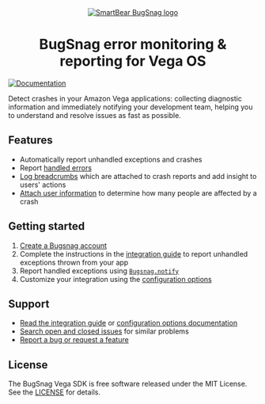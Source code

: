 <div align="center">
  <a href="https://www.bugsnag.com/platforms/javascript">
    <picture>
      <source media="(prefers-color-scheme: dark)" srcset="https://assets.smartbear.com/m/3dab7e6cf880aa2b/original/BugSnag-Repository-Header-Dark.svg">
      <img alt="SmartBear BugSnag logo" src="https://assets.smartbear.com/m/3945e02cdc983893/original/BugSnag-Repository-Header-Light.svg">
    </picture>
  </a>
  <h1>BugSnag error monitoring & reporting for Vega OS</h1>
</div>

[![Documentation](https://img.shields.io/badge/documentation-latest-blue.svg)](https://docs.bugsnag.com/platforms/react-native/vega-os/)

Detect crashes in your Amazon Vega applications: collecting diagnostic information and immediately notifying your development team, helping you to understand and resolve issues as fast as possible.

## Features

* Automatically report unhandled exceptions and crashes
* Report [handled errors](https://docs.bugsnag.com/platforms/react-native/vega-os/#reporting-handled-errors)
* [Log breadcrumbs](https://docs.bugsnag.com/platforms/react-native/vega-os/#logging-breadcrumbs) which are attached to crash reports and add insight to users' actions
* [Attach user information](https://docs.bugsnag.com/platforms/react-native/vega-os/#identifying-users) to determine how many people are affected by a crash

## Getting started

1. [Create a Bugsnag account](https://www.bugsnag.com)
1. Complete the instructions in the [integration guide](https://docs.bugsnag.com/platforms/react-native/vega-os/) to report unhandled exceptions thrown from your app
1. Report handled exceptions using [`Bugsnag.notify`](https://docs.bugsnag.com/platforms/react-native/vega-os/reporting-handled-errors/)
1. Customize your integration using the [configuration options](https://docs.bugsnag.com/platforms/react-native/vega-os/configuration-options/)

## Support

* [Read the integration guide](https://docs.bugsnag.com/platforms/react-native/vega-os/) or [configuration options documentation](https://docs.bugsnag.com/platforms/react-native/vega-os/configuration-options/)
* [Search open and closed issues](https://github.com/bugsnag/bugsnag-vega/issues?utf8=✓&q=is%3Aissue) for similar problems
* [Report a bug or request a feature](https://github.com/bugsnag/bugsnag-vega/issues/new)

## License

The BugSnag Vega SDK is free software released under the MIT License. See the [LICENSE](https://github.com/bugsnag/bugsnag-vega/blob/main/LICENSE) for details.
